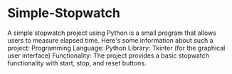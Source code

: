 # Simple-Stopwatch
A simple stopwatch project using Python is a small program that allows users to measure elapsed time. Here's some information about such a project: Programming Language: Python Library: Tkinter (for the graphical user interface) Functionality: The project provides a basic stopwatch functionality with start, stop, and reset buttons.
